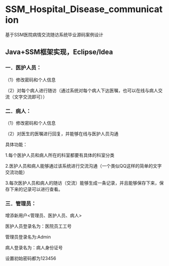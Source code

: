 # SSM_Hospital_Disease_communication
基于SSM医院病情交流随访系统毕业源码案例设计

## Java+SSM框架实现，Eclipse/Idea
### 一．医护人员：
（1）修改密码和个人信息

（2）对每个病人进行随访（通过系统对每个病人下达医嘱，也可以在线与病人交流（文字交流即可））
### 二．病人：
（1）修改密码和个人信息

（2）对医生的医嘱进行回复，并能够在线与医护人员沟通

具体功能：

1.每个医护人员和病人所在的科室都要有具体的科室分类

2.医护人员和病人能够通过该系统进行交流沟通（一个类似QQ这样的简单的文字交流功能）

3.每次医护人员和病人的随访（交流）能够生成一条记录，并且能够保存下来，保存下来的记录可以进行查看。
### 三．管理员：
增添新用户<管理员、医护人员、病人>

医护人员登录名为：医院员工工号

管理员登录名为:Admin

病人登录名为：病人身份证号

设置初始密码都为123456
